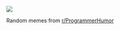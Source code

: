 ![](https://preview.redd.it/5q1kblapbxjf1.png?width=640&crop=smart&auto=webp&s=ef4a41aa896b8011bcb477f1c584de552590907d)

 Random memes from [r/ProgrammerHumor](https://www.reddit.com/r/ProgrammerHumor/)
